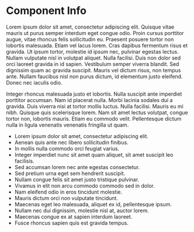 # Component Info

Lorem ipsum dolor sit amet, consectetur adipiscing elit. Quisque vitae mauris ut purus semper interdum eget congue odio. Proin cursus porttitor augue, vitae rhoncus felis sollicitudin eu. Praesent posuere tortor non lobortis malesuada. Etiam vel lacus lorem. Cras dapibus fermentum risus et gravida. Ut ipsum tortor, molestie id ipsum nec, pulvinar egestas lectus. Nullam vulputate nisl in volutpat aliquet. Nulla facilisi. Duis non dolor sed orci laoreet gravida in id sapien. Vestibulum semper viverra blandit. Sed dignissim quam ac gravida suscipit. Mauris vel dictum risus, non tempus ante. Nullam faucibus nisl non purus dictum, id elementum justo eleifend. Donec nec iaculis odio.

Integer rhoncus malesuada justo et lobortis. Nulla suscipit ante imperdiet porttitor accumsan. Nam id placerat nulla. Morbi lacinia sodales dui a gravida. Duis viverra nisi at tortor mollis luctus. Nulla facilisi. Mauris eu mi nibh. Quisque quis scelerisque lorem. Nam sit amet lectus volutpat, congue tortor non, lobortis mauris. Etiam eu commodo velit. Pellentesque dictum nulla in ligula venenatis venenatis fringilla ut quam.

- Lorem ipsum dolor sit amet, consectetur adipiscing elit.
- Aenean quis ante nec libero sollicitudin finibus.
- In mollis nulla commodo orci feugiat varius.
- Integer imperdiet nunc sit amet quam aliquet, sit amet suscipit leo facilisis.
- Sed accumsan lorem nec ante egestas consectetur.
- Sed pretium urna eget sem hendrerit suscipit.
- Nullam congue felis sit amet justo tristique pulvinar.
- Vivamus in elit non arcu commodo commodo sed in dolor.
- Nam eleifend odio in eros tincidunt molestie.
- Mauris dictum orci non vulputate tincidunt.
- Maecenas eget leo malesuada, aliquet ex id, pellentesque ipsum.
- Nullam nec dui dignissim, molestie nisl at, auctor lorem.
- Maecenas congue ex at sapien interdum laoreet.
- Fusce rhoncus sapien quis est gravida tempus.
